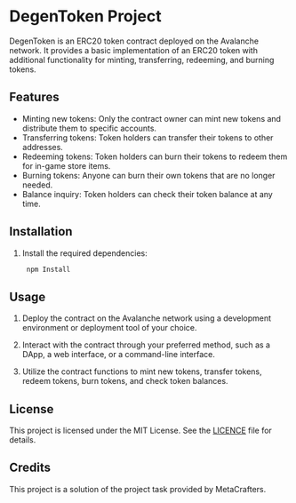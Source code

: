# DegenToken Project

DegenToken is an ERC20 token contract deployed on the Avalanche network. It provides a basic implementation of an ERC20 token with additional functionality for minting, transferring, redeeming, and burning tokens.

## Features

- Minting new tokens: Only the contract owner can mint new tokens and distribute them to specific accounts.
- Transferring tokens: Token holders can transfer their tokens to other addresses.
- Redeeming tokens: Token holders can burn their tokens to redeem them for in-game store items.
- Burning tokens: Anyone can burn their own tokens that are no longer needed.
- Balance inquiry: Token holders can check their token balance at any time.

## Installation

1. Install the required dependencies:

   ```bash
    npm Install

## Usage

1. Deploy the contract on the Avalanche network using a development environment or deployment tool of your choice.

2. Interact with the contract through your preferred method, such as a DApp, a web interface, or a command-line interface.

3. Utilize the contract functions to mint new tokens, transfer tokens, redeem tokens, burn tokens, and check token balances.

## License

This project is licensed under the MIT License. See the [LICENCE](https://github.com/21BCS7009/MetacrafterETH-AVAXPROOF/blob/main/Types%20of%20Functions%20-%20ETH%20%2B%20AVAX/LICENCE) file for details.

## Credits

This project is a solution of the project task provided by MetaCrafters.
